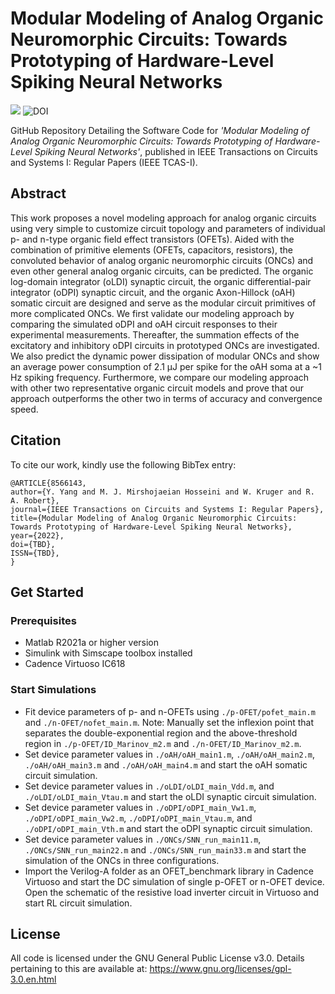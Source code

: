 # Modular Modeling of Analog Organic Neuromorphic Circuits: Towards Prototyping of Hardware-Level Spiking Neural Networks

![](https://img.shields.io/badge/license-GPL-blue.svg)
![DOI](https://img.shields.io/badge/DOI-TBD-brightgreen.svg)

GitHub Repository Detailing the Software Code for *'Modular Modeling of Analog Organic Neuromorphic Circuits: Towards Prototyping of Hardware-Level Spiking Neural Networks'*, published in IEEE Transactions on Circuits and Systems I: Regular Papers (IEEE TCAS-I).

## Abstract
This work proposes a novel modeling approach for analog organic circuits using very simple to customize circuit topology and parameters of individual p- and n-type organic field effect transistors (OFETs). Aided with the combination of primitive elements (OFETs, capacitors, resistors), the convoluted behavior of analog organic neuromorphic circuits (ONCs) and even other general analog organic circuits, can be predicted. The organic log-domain integrator (oLDI) synaptic circuit, the organic differential-pair integrator (oDPI) synaptic circuit, and the organic Axon-Hillock (oAH) somatic circuit are designed and serve as the modular circuit primitives of more complicated ONCs. We first validate our modeling approach by comparing the simulated oDPI and oAH circuit responses to their experimental measurements. Thereafter, the summation effects of the excitatory and inhibitory oDPI circuits in prototyped ONCs are investigated. We also predict the dynamic power dissipation of modular ONCs and show an average power consumption of 2.1 μJ per spike for the oAH soma at a ~1 Hz spiking frequency. Furthermore, we compare our modeling approach with other two representative organic circuit models and prove that our approach outperforms the other two in terms of accuracy and convergence speed.

## Citation

To cite our work, kindly use the following BibTex entry:

```
@ARTICLE{8566143,
author={Y. Yang and M. J. Mirshojaeian Hosseini and W. Kruger and R. A. Robert},
journal={IEEE Transactions on Circuits and Systems I: Regular Papers},
title={Modular Modeling of Analog Organic Neuromorphic Circuits: Towards Prototyping of Hardware-Level Spiking Neural Networks},
year={2022},
doi={TBD},
ISSN={TBD},
}
```

## Get Started

### Prerequisites
- Matlab R2021a or higher version
- Simulink with Simscape toolbox installed
- Cadence Virtuoso IC618

### Start Simulations

- Fit device parameters of p- and n-OFETs using `./p-OFET/pofet_main.m` and `./n-OFET/nofet_main.m`. Note: Manually set the inflexion point that separates the double-exponential region and the above-threshold region in `./p-OFET/ID_Marinov_m2.m` and `./n-OFET/ID_Marinov_m2.m`.
- Set device parameter values in `./oAH/oAH_main1.m`, `./oAH/oAH_main2.m`, `./oAH/oAH_main3.m` and `./oAH/oAH_main4.m` and start the oAH somatic circuit simulation.
- Set device parameter values in `./oLDI/oLDI_main_Vdd.m`, and `./oLDI/oLDI_main_Vtau.m` and start the oLDI synaptic circuit simulation.
- Set device parameter values in `./oDPI/oDPI_main_Vw1.m`, `./oDPI/oDPI_main_Vw2.m`, `./oDPI/oDPI_main_Vtau.m`, and `./oDPI/oDPI_main_Vth.m` and start the oDPI synaptic circuit simulation.
- Set device parameter values in `./ONCs/SNN_run_main11.m`, `./ONCs/SNN_run_main22.m` and `./ONCs/SNN_run_main33.m` and start the simulation of the ONCs in three configurations.
- Import the Verilog-A folder as an OFET_benchmark library in Cadence Virtuoso and start the DC simulation of single p-OFET or n-OFET device. Open the schematic of the resistive load inverter circuit in Virtuoso and start RL circuit simulation.





## License
All code is licensed under the GNU General Public License v3.0. Details pertaining to this are available at: https://www.gnu.org/licenses/gpl-3.0.en.html

